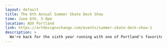 ```yaml
---
layout: default
title: The 6th Annual Summer Skate Deck Show
time: June 6th, 5-9pm
location: ADX Portland
link: https://artdesignxchange.com/events/summer-skate-deck-show-1
description: >
  We're back for the sixth year running with one of Portland's favorite summer art events — the Summer Skate Deck Show at ADX! Come celebrate creativity, community, and craft with 200 unique skateboards designed by local artists, makers, and creatives. This show marks ADX's 14th birthday - come celebrate creativity and collaboration with us on June 6th!
---
```

